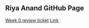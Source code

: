 ## Riya Anand GitHub Page

 [Week 0 review ticket](https://github.com/kamryns/curly-cupboard/issues/11)
[Link](https://github.com/ranand2445/curly-knife)
